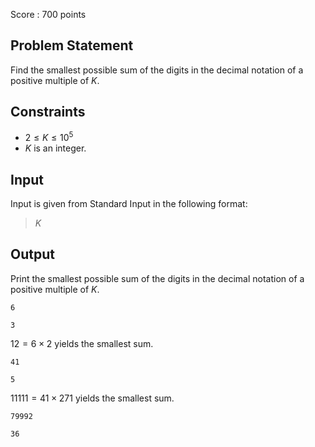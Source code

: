 Score : $700$ points

## Problem Statement

Find the smallest possible sum of the digits in the decimal notation of a positive multiple of $K$.

## Constraints

- $2 \leq K \leq 10^5$
- $K$ is an integer.

## Input

Input is given from Standard Input in the following format:

> $K$

## Output

Print the smallest possible sum of the digits in the decimal notation of a positive multiple of $K$.

```input1
6
```

```output1
3
```

$12=6 \times 2$ yields the smallest sum.

```input2
41
```

```output2
5
```

$11111=41 \times 271$ yields the smallest sum.

```input3
79992
```

```output3
36
```